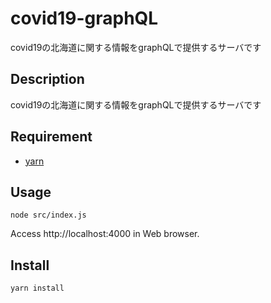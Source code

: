 covid19-graphQL
====
covid19の北海道に関する情報をgraphQLで提供するサーバです

## Description
covid19の北海道に関する情報をgraphQLで提供するサーバです

## Requirement
- [yarn](https://yarnpkg.com)

## Usage
```
node src/index.js
```
Access http://localhost:4000 in Web browser.


## Install
```
yarn install
```